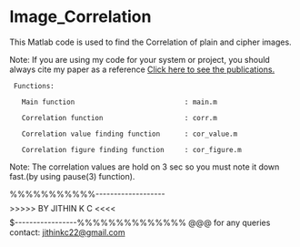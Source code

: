 # Image_Correlation

This Matlab code is used to find the Correlation of plain and cipher images.

Note: If you are using my code for your system or project, you should always cite my paper as a reference
 <a href ="https://docs.google.com/document/d/1AbCxFoUhdOCppM8novgCdOv0F9mqYe7HlBU7yX7Svx0/edit?usp=sharing">Click here to see the publications.</a>


     Functions:

       Main function                           : main.m
   
       Correlation function                    : corr.m
   
       Correlation value finding function      : cor_value.m
   
       Correlation figure finding function     : cor_figure.m
   
   
   
Note: The correlation values are hold on 3 sec so you must note it down fast.(by using pause(3) function).

 %%%%%%%%%%%-------------------$$$$$$$$>>>>> BY JITHIN K C <<<<$$$$$$$$$-----------------%%%%%%%%%%%%%% @@@ 
 for any queries contact: jithinkc22@gmail.com
